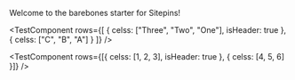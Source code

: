 Welcome to the barebones starter for Sitepins!

<TestComponent
  rows={[
    { celss: ["Three", "Two", "One"], isHeader: true },
    { celss: ["C", "B", "A"] }
  ]}
/>

<TestComponent rows={[{ celss: [1, 2, 3], isHeader: true }, { celss: [4, 5, 6] }]} />
